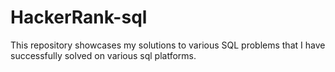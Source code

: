 # HackerRank-sql
This repository showcases my solutions to various SQL problems that I have successfully solved on various sql platforms.
